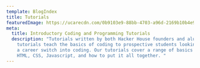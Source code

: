 ```yaml
---
template: BlogIndex
title: Tutorials
featuredImage: https://ucarecdn.com/0b9103e9-88bb-4703-a96d-2169b10b4e91/
meta:
  title: Introductory Coding and Programming Tutorials
  description: "Tutorials written by both Hacker House founders and alumni. These
    tutorials teach the basics of coding to prospective students looking to make
    a career switch into coding. Our tutorials cover a range of basics such as
    HTML, CSS, Javascript, and how to put it all together. "
---
```

